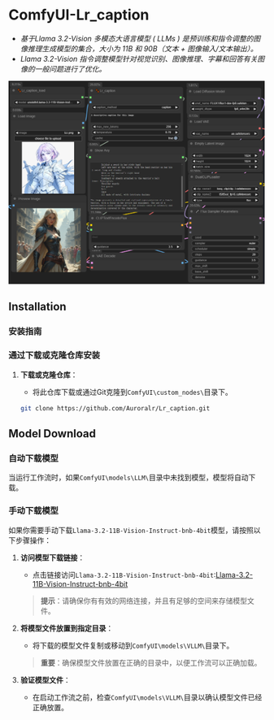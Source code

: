 # ComfyUI-Lr_caption
  
  - *基于Llama 3.2-Vision 多模态大语言模型 ( LLMs ) 是预训练和指令调整的图像推理生成模型的集合，大小为 11B 和 90B（文本 + 图像输入/文本输出）。*
  - *Llama 3.2-Vision 指令调整模型针对视觉识别、图像推理、字幕和回答有关图像的一般问题进行了优化。*
  
![Node picture demonstration](test.png "Lr_caption&&load")
## Installation
### 安装指南
### 通过下载或克隆仓库安装
1. **下载或克隆仓库**：
   - 将此仓库下载或通过Git克隆到`ComfyUI\custom_nodes\`目录下。

   ```bash
   git clone https://github.com/Auroralr/Lr_caption.git

## Model Download

### 自动下载模型

当运行工作流时，如果`ComfyUI\models\LLM\`目录中未找到模型，模型将自动下载。

### 手动下载模型

如果你需要手动下载`Llama-3.2-11B-Vision-Instruct-bnb-4bit`模型，请按照以下步骤操作：

1. **访问模型下载链接**：
   - 点击链接访问`Llama-3.2-11B-Vision-Instruct-bnb-4bit`:[Llama-3.2-11B-Vision-Instruct-bnb-4bit](https://huggingface.co/unsloth/Llama-3.2-11B-Vision-Instruct-bnb-4bit/tree/main)

   > **提示**：请确保你有有效的网络连接，并且有足够的空间来存储模型文件。

2. **将模型文件放置到指定目录**：
   - 将下载的模型文件复制或移动到`ComfyUI\models\VLLM\`目录下。

   > **重要**：确保模型文件放置在正确的目录中，以便工作流可以正确加载。

4. **验证模型文件**：
   - 在启动工作流之前，检查`ComfyUI\models\VLLM\`目录以确认模型文件已经正确放置。
